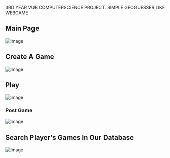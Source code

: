 3RD YEAR VUB COMPUTERSCIENCE PROJECT.
SIMPLE GEOGUESSER LIKE WEBGAME

## Main Page
![Image](https://github.com/user-attachments/assets/2153c0e6-eb85-446f-9f19-99829eb10b84)

## Create A Game
![Image](https://github.com/user-attachments/assets/8b6057d7-c890-44d9-8473-cca33fec4822)

## Play 
![Image](https://github.com/user-attachments/assets/59c1eadb-bcd7-4cec-909e-c70f47064772)

### Post Game
![Image](https://github.com/user-attachments/assets/81a9a5c8-3a75-4ad7-b648-9ca289739160)

## Search Player's Games In Our Database
![Image](https://github.com/user-attachments/assets/3c9d4186-703b-444d-8395-5635333ffc0c)
